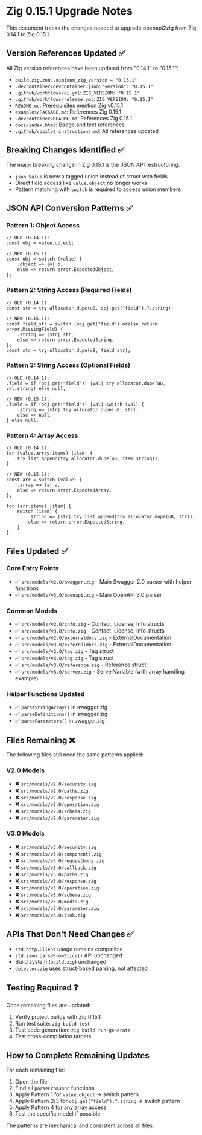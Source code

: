 # Zig 0.15.1 Upgrade Notes

This document tracks the changes needed to upgrade openapi2zig from Zig 0.14.1 to Zig 0.15.1.

## Version References Updated ✅

All Zig version references have been updated from "0.14.1" to "0.15.1":

- `build.zig.zon`: `.minimum_zig_version = "0.15.1"`
- `.devcontainer/devcontainer.json`: `"version": "0.15.1"`
- `.github/workflows/ci.yml`: `ZIG_VERSION: "0.15.1"`  
- `.github/workflows/release.yml`: `ZIG_VERSION: "0.15.1"`
- `README.md`: Prerequisites mention Zig v0.15.1
- `examples/PACKAGE.md`: References Zig 0.15.1
- `.devcontainer/README.md`: References Zig 0.15.1
- `docs/index.html`: Badge and text references
- `.github/copilot-instructions.md`: All references updated

## Breaking Changes Identified ✅

The major breaking change in Zig 0.15.1 is the JSON API restructuring:

- `json.Value` is now a tagged union instead of struct with fields
- Direct field access like `value.object` no longer works
- Pattern matching with `switch` is required to access union members

## JSON API Conversion Patterns ✅

### Pattern 1: Object Access
```zig
// OLD (0.14.1):
const obj = value.object;

// NEW (0.15.1):  
const obj = switch (value) {
    .object => |o| o,
    else => return error.ExpectedObject,
};
```

### Pattern 2: String Access (Required Fields)
```zig
// OLD (0.14.1):
const str = try allocator.dupe(u8, obj.get("field").?.string);

// NEW (0.15.1):
const field_str = switch (obj.get("field") orelse return error.MissingField) {
    .string => |str| str,
    else => return error.ExpectedString,
};
const str = try allocator.dupe(u8, field_str);
```

### Pattern 3: String Access (Optional Fields)
```zig
// OLD (0.14.1):
.field = if (obj.get("field")) |val| try allocator.dupe(u8, val.string) else null,

// NEW (0.15.1):
.field = if (obj.get("field")) |val| switch (val) {
    .string => |str| try allocator.dupe(u8, str),
    else => null,
} else null,
```

### Pattern 4: Array Access
```zig
// OLD (0.14.1):
for (value.array.items) |item| {
    try list.append(try allocator.dupe(u8, item.string));
}

// NEW (0.15.1):
const arr = switch (value) {
    .array => |a| a,
    else => return error.ExpectedArray,
};

for (arr.items) |item| {
    switch (item) {
        .string => |str| try list.append(try allocator.dupe(u8, str)),
        else => return error.ExpectedString,
    }
}
```

## Files Updated ✅

### Core Entry Points
- ✅ `src/models/v2.0/swagger.zig` - Main Swagger 2.0 parser with helper functions
- ✅ `src/models/v3.0/openapi.zig` - Main OpenAPI 3.0 parser

### Common Models  
- ✅ `src/models/v2.0/info.zig` - Contact, License, Info structs
- ✅ `src/models/v3.0/info.zig` - Contact, License, Info structs  
- ✅ `src/models/v2.0/externaldocs.zig` - ExternalDocumentation
- ✅ `src/models/v3.0/externaldocs.zig` - ExternalDocumentation
- ✅ `src/models/v2.0/tag.zig` - Tag struct
- ✅ `src/models/v3.0/tag.zig` - Tag struct
- ✅ `src/models/v3.0/reference.zig` - Reference struct
- ✅ `src/models/v3.0/server.zig` - ServerVariable (with array handling example)

### Helper Functions Updated
- ✅ `parseStringArray()` in swagger.zig 
- ✅ `parseDefinitions()` in swagger.zig
- ✅ `parseParameters()` in swagger.zig

## Files Remaining ❌

The following files still need the same patterns applied:

### V2.0 Models
- ❌ `src/models/v2.0/security.zig`
- ❌ `src/models/v2.0/paths.zig`
- ❌ `src/models/v2.0/response.zig`
- ❌ `src/models/v2.0/operation.zig`
- ❌ `src/models/v2.0/schema.zig`
- ❌ `src/models/v2.0/parameter.zig`

### V3.0 Models  
- ❌ `src/models/v3.0/security.zig`
- ❌ `src/models/v3.0/components.zig`
- ❌ `src/models/v3.0/requestbody.zig`
- ❌ `src/models/v3.0/callback.zig`
- ❌ `src/models/v3.0/paths.zig`
- ❌ `src/models/v3.0/response.zig`
- ❌ `src/models/v3.0/operation.zig`
- ❌ `src/models/v3.0/schema.zig`
- ❌ `src/models/v3.0/media.zig`
- ❌ `src/models/v3.0/parameter.zig`
- ❌ `src/models/v3.0/link.zig`

## APIs That Don't Need Changes ✅

- `std.http.Client` usage remains compatible
- `std.json.parseFromSlice()` API unchanged  
- Build system (`build.zig`) unchanged
- `detector.zig` uses struct-based parsing, not affected

## Testing Required ❓

Once remaining files are updated:
1. Verify project builds with Zig 0.15.1
2. Run test suite: `zig build test`
3. Test code generation: `zig build run-generate`
4. Test cross-compilation targets

## How to Complete Remaining Updates

For each remaining file:
1. Open the file
2. Find all `parseFromJson` functions
3. Apply Pattern 1 for `value.object` → switch pattern
4. Apply Pattern 2/3 for `obj.get("field").?.string` → switch pattern
5. Apply Pattern 4 for any array access
6. Test the specific model if possible

The patterns are mechanical and consistent across all files.